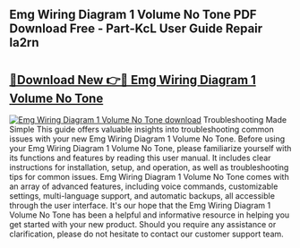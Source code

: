 ## Emg Wiring Diagram 1 Volume No Tone PDF Download Free - Part-KcL User Guide Repair la2rn

# <h2><a href="http://dftl1mn.blite.top/?on=Emg+Wiring+Diagram+1+Volume+No+Tone">🔗Download New 👉🔴 Emg Wiring Diagram 1 Volume No Tone</a></h2>

[![Emg Wiring Diagram 1 Volume No Tone download](https://i.imgur.com/lujVjoI.png)](http://dftl1mn.blite.top/?on=Emg+Wiring+Diagram+1+Volume+No+Tone)
Troubleshooting Made Simple This guide offers valuable insights into troubleshooting common issues with your new Emg Wiring Diagram 1 Volume No Tone. Before using your Emg Wiring Diagram 1 Volume No Tone, please familiarize yourself with its functions and features by reading this user manual. It includes clear instructions for installation, setup, and operation, as well as troubleshooting tips for common issues. Emg Wiring Diagram 1 Volume No Tone comes with an array of advanced features, including voice commands, customizable settings, multi-language support, and automatic backups, all accessible through the user interface. It's our hope that the Emg Wiring Diagram 1 Volume No Tone has been a helpful and informative resource in helping you get started with your new product. Should you require any assistance or clarification, please do not hesitate to contact our customer support team.
